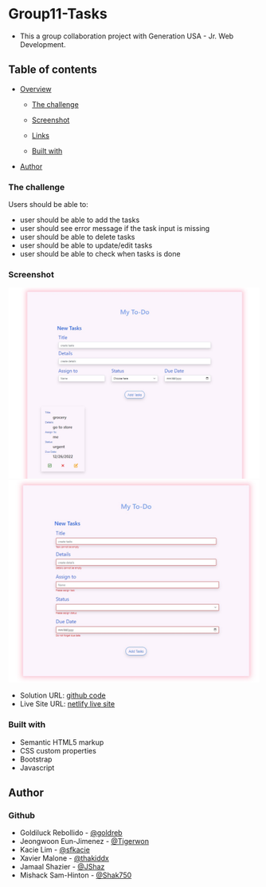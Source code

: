 # Group11-Tasks

- This a group collaboration project with Generation USA - Jr. Web Development. 



## Table of contents

- [Overview](#overview)

  - [The challenge](#the-challenge)
  - [Screenshot](#screenshot)
  - [Links](#links)

  - [Built with](#built-with)

- [Author](#author)

### The challenge

Users should be able to:

- user should be able to add the tasks
- user should see error message if the task input is missing
- user should be able to delete tasks
- user should be able to update/edit tasks
- user should be able to check when tasks is done



### Screenshot

![todo list](./assets/images/todo.jpg)
![error todo](./assets/images/error-todo.jpg)

- Solution URL: [github code](https://github.com/goldreb/Group11-Tasks)
- Live Site URL: [netlify live site](https://group11-taskslist.netlify.app/)

### Built with

- Semantic HTML5 markup
- CSS custom properties
- Bootstrap
- Javascript


## Author


### Github 
- Goldiluck Rebollido -  [@goldreb](https://github.com/goldreb)
- Jeongwoon Eun-Jimenez - [@Tigerwon]()
- Kacie Lim - [@sfkacie](https://github.com/sfkacie)
- Xavier Malone - [@thakiddx](https://github.com/thakiddx)
- Jamaal Shazier - [@JShaz](https://github.com/JShaz)
- Mishack Sam-Hinton - [@Shak750](https://github.com/Shak750)


